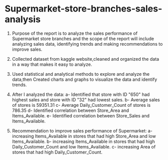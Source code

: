 # Supermarket-store-branches-sales-analysis
1. Purpose of the report is to analyze the sales performance of Supermarket store branches and the scope of the report will include analyzing sales data, identifying trends 
and making recommendations to improve sales.

2. Collected dataset from kaggle website,cleaned and organized the data in a way that makes it easy to analyze.

3. Used statistical and analytical methods to explore and analyze the data,then Created charts and graphs to visualize the data and identify trends.

4. After I analyzed the data:
  a- Identified that store with ID "650" had highest sales and store with ID "32" had lowest sales.
  b- Average sales of stores is 59351.31
  c- Average Daily_Customer_Count of stores is 786.35
  d- Identified correlation between Store_Area and Items_Available.
  e- Identified correlation between Store_Sales and Items_Available.

5. Recommendation to improve sales performance of Supermarket:
  a- increasing Items_Available in stores that had high Store_Area and low Items_Available.
  b- increasing Items_Available in stores that had high Daily_Customer_Count and low Items_Available.
  c- increasing Area of stores that had high Daily_Customer_Count.



